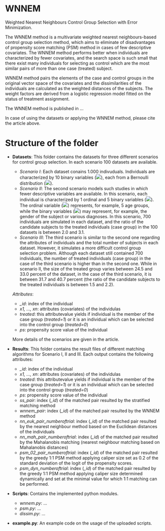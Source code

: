 # WNNEM
Weighted Nearest Neighbours Control Group Selection with Error Minimization.

The WNNEM method is a multivariate weighted nearest neighbours-based control group selection method, which aims to eliminate of disadvantages of propensity score matching (PSM) method in cases of few descriptive covariates. The WNNEM method performs better when individuals are characterized by fewer covariates, and the search space is such small that there exist many individuals for selecting as control which are the most similar pairs of more than one case (treated) subject.

WNNEM method pairs the elements of the case and control groups in the original vector space of the covariates and the dissimilarities of the individuals are calculated as the weighted distances of the subjects. The weight factors are derived from a logistic regression model fitted on the status of treatment assignment.

The WNNEM method is published in ...

In case of using the datasets or applying the WNNEM method, please cite the article above.


# Structure of the folder
- **Datasets**: 
  This folder contains the datasets for three different scenarios for control group selection. In each scenario 100 datasets are available.
  - *Scenario I*: Each dataset conains 1.000 indivuduals. Individuals are characterized by 10 binary variables (<img src="https://render.githubusercontent.com/render/math?math=x_1, x_2, ..., x_{10}">), each from a Bernoulli distribution (<img src="https://render.githubusercontent.com/render/math?math=x_j\sim\textrm{B}(0.5), \quad j=1,\dots,10">).
  - *Scenario II*: The second scenario models such studies in which fewer descriptive variables are available. In this scenario, each individual is characterized by 1 ordinal and 5 binary variables (<img src="https://render.githubusercontent.com/render/math?math=x_1, x_2, ..., x_6">). The ordinal variable (<img src="https://render.githubusercontent.com/render/math?math=x_1">) represents, for example, 5 age groups, while the binary variables (<img src="https://render.githubusercontent.com/render/math?math=x_2, x_3, ..., x_6">) may represent, for example, the gender of the subject or various diagnoses.  In this scenario, 700 individuals are simulated in each dataset, and the ratio of the candidate subjects to the treated individuals (case group) in the 100 datasets is between 2.0 and 3.1.
  - *Scenario III*: The third scenario is similar to the second one regarding the attributes of individuals and the total number of subjects in each dataset. However, it simulates a more difficult control group selection problem. Although each dataset still contained 700 individuals, the number of treated individuals (case group) in the case of the third scenario is higher than in the second one. While in scenario II, the size of the treated group varies between 24.5 and 33.0 percent of the dataset, in the case of the third scenario, it is between 31.7 and 40.7 percent (the ratio of the candidate subjects to the treated individuals is between 1.5 and 2.2).

  *Attributes*:
  - *_id*: index of the individual
  - *x1, ..., xn*: attributes (covariates) of the individulas
  - *treated*: this attributevalue yields if individual is the member of the case group (*treated=1*) or it is an individual which can be selected into the control group (*treated=0*)
  - *ps*: propensity score value of the individual
  
  More details of the scenarios are given in the article.

- **Results**:
  This folder contains the result files of different matching algorithms for Scenario I, II and III.
  Each output contains the following attributes:
  - *_id*: index of the individual
  - *x1, ..., xn*: attributes (covariates) of the individulas
  - *treated*: this attributevalue yields if individual is the member of the case group (*treated=1*) or it is an individual which can be selected into the control group (*treated=0*)
  - *ps*: propensity score value of the individual
  - *ss_pair*: index (*\_id*) of the matched pair resulted by the stratified matching method  
  - *wnnem_pair*: index (*\_id*) of the matched pair resulted by the WNNEM method
  - *nn_euk_pair_numberoftrial*: index (*\_id*) of the matched pair resulted by the nearest neighbour method based on the Euclidean distances of the individuals
  - *nn_mah_pair_numberoftrial*: index (*\_id*) of the matched pair resulted by the Mahalanobis matching (nearest neighbour matching based on Mahalanobis distances) 
  - *psm_02_pair_numberoftrial*: index (*\_id*) of the matched pair resulted by the greedy 1:1 PSM method applying caliper size set as 0.2 of the standard deviation of the logit of the propensity scores.
  - *psm_dyn_numberoftrial*: index (*\_id*) of the matched pair resulted by the greedy 1:1 PSM method applying caliper size determined dynamically and set at the minimal value for which 1:1 matching can be performed.
- **Scripts**: 
  Contains the implemented python modules.
  - *wnnem.py*: ...
  - *psm.py*: ...
  - *dissim.py*: ...
- **example.py**:
  An example code on the usage of the uploaded scripts.
